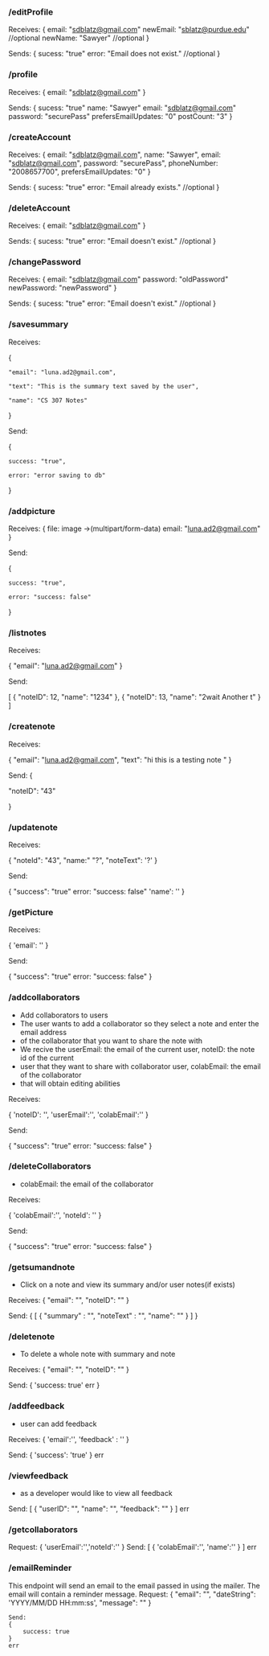 
### /editProfile
Receives:
{
email: "sdblatz@gmail.com"
newEmail: "sblatz@purdue.edu" //optional
newName: "Sawyer" //optional
}

Sends:
{
sucess: "true"
error: "Email does not exist." //optional
}

### /profile

Receives:
{
email: "sdblatz@gmail.com"
}

Sends:
{
sucess: "true"
name: "Sawyer"
email: "sdblatz@gmail.com"
password: "securePass"
prefersEmailUpdates: "0"
postCount: "3"
}

### /createAccount

Receives:
{
email: "sdblatz@gmail.com",
name: "Sawyer",
email: "sdblatz@gmail.com",
password: "securePass",
phoneNumber: "2008657700",
prefersEmailUpdates: "0"
}

Sends:
{
sucess: "true"
error: "Email already exists." //optional
}

### /deleteAccount

Receives:
{
email: "sdblatz@gmail.com"
}

Sends:
{
sucess: "true"
error: "Email doesn't exist." //optional
}

### /changePassword

Receives:
{
email: "sdblatz@gmail.com"
password: "oldPassword"
newPassword: "newPassword"
}

Sends:
{
sucess: "true"
error: "Email doesn't exist." //optional
}

### /savesummary
Receives:

{

    "email": "luna.ad2@gmail.com",

    "text": "This is the summary text saved by the user",

    "name": "CS 307 Notes"

}

Send:

{

    success: "true",

    error: "error saving to db"

}


### /addpicture

Receives:
{
    file: image ->(multipart/form-data)
    email: "luna.ad2@gmail.com"
}

Send:

{

    success: "true",

    error: "success: false"

}

### /listnotes

Receives:

 {
     "email": "luna.ad2@gmail.com"
 }
 
 Send:

 [
     {
        "noteID": 12,
        "name": "1234"
    },
    {
        "noteID": 13,
        "name": "2wait Another t"
    }
 ]

### /createnote
Receives:

 {
     "email": "luna.ad2@gmail.com", 
     "text": "hi this is a testing note "
 }

Send:
{

 "noteID": "43"

}

### /updatenote

Receives:

{
    "noteId": "43", 
    "name:" "?", 
    "noteText": '?'
}

Send:

{
    "success": "true"
    error: "success: false"
    'name': ''
} 

### /getPicture 

Receives: 

{
    'email': ''
}

Send:

{
    "success": "true"
    error: "success: false"
} 

### /addcollaborators 
* Add collaborators to users
* The user wants to add a collaborator so they select a note and enter the email address
* of the collaborator that you want to share the note with
* We recive the userEmail: the email of the current user, noteID: the note id of the current
* user that they want to share with collaborator user, colabEmail: the email of the collaborator 
* that will obtain editing abilities 

Receives: 

{
    'noteID': '',
    'userEmail':'', 
    'colabEmail':''
}

Send:

{
    "success": "true"
    error: "success: false"
} 

### /deleteCollaborators 
* colabEmail: the email of the collaborator

Receives: 

{
   'colabEmail':'',
   'noteId': ''
}

Send:

{
     "success": "true"
    error: "success: false"
} 

### /getsumandnote
* Click on a note and view its summary and/or user notes(if exists)

 Receives:
 {
    "email": "",
    "noteID": ""
}

 Send:
 {
     [
         {
             "summary" : "", 
             "noteText" : "",
             "name": ""
         }
     ]
 }

 ### /deletenote
* To delete a whole note with summary and note 

Receives:
{
    "email": "", 
    "noteID": "" 
}

Send:
{
    'success: true'
    err
} 

### /addfeedback
* user can add feedback 

Receives: 
    {
        'email':'', 
        'feedback' : ''
    } 

Send:
    {
        'success': 'true'
    }
    err

### /viewfeedback
* as a developer would like to view all feedback
    
Send:
    [
            {
                "userID": "", 
                "name": "", 
                "feedback": ""
            }
    ]
    err

### /getcollaborators
 
 Request:
    {
        'userEmail':'','noteId':''
    } 
 Send: 
 [
     {
         'colabEmail':'',
         'name':''
     }
 ] 
  err

### /emailReminder
This endpoint will send an email to the email passed in using the mailer. The email will contain a reminder message.
    Request: 
    {
        "email": "",
        "dateString": 'YYYY/MM/DD HH:mm:ss',
        "message": ""
    }
    
    Send:
    {
        success: true
    } 
    err


   